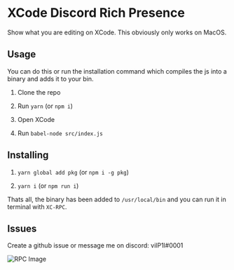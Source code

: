 # XCode Discord Rich Presence

Show what you are editing on XCode. This obviously only works on MacOS.

## Usage

You can do this or run the installation command which compiles the js into a binary and adds it to your bin.

1) Clone the repo

2) Run `yarn` (or `npm i`)

3) Open XCode

4) Run `babel-node src/index.js`

## Installing

1) `yarn global add pkg` (or `npm i -g pkg`)

2) `yarn i` (or `npm run i`)

Thats all, the binary has been added to `/usr/local/bin` and you can run it in terminal with `XC-RPC`.

## Issues

Create a github issue or message me on discord: vilP1l#0001

![RPC Image](https://vilp1l.dev/i/x9mro.png)
